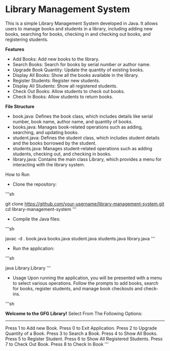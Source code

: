 # Library Management System


This is a simple Library Management System developed in Java. It allows users to manage books and students in a library, including adding new books, searching for books, checking in and checking out books, and registering students.

**Features**
- Add Books: Add new books to the library.
- Search Books: Search for books by serial number or author name.
- Upgrade Book Quantity: Update the quantity of existing books.
- Display All Books: Show all the books available in the library.
- Register Students: Register new students.
- Display All Students: Show all registered students.
- Check Out Books: Allow students to check out books.
- Check In Books: Allow students to return books.
  

**File Structure**
- book.java: Defines the book class, which includes details like serial number, book name, author name, and quantity of books.
- books.java: Manages book-related operations such as adding, searching, and updating books.
- student.java: Defines the student class, which includes student details and the books borrowed by the student.
- students.java: Manages student-related operations such as adding students, checking out, and checking in books.
- library.java: Contains the main class Library, which provides a menu for interacting with the library system.

  
How to Run

- Clone the repository:

'''sh

git clone https://github.com/your-username/library-management-system.git
cd library-management-system
'''

- Compile the Java files:

'''sh

javac -d . book.java books.java student.java students.java library.java
'''

- Run the application:

'''sh

java Library.Library
'''

- Usage
Upon running the application, you will be presented with a menu to select various operations. Follow the prompts to add books, search for books, register students, and manage book checkouts and check-ins.

'''sh

********************Welcome to the GFG Library!********************
                 Select From The Following Options:             
**********************************************************************
Press 1 to Add new Book.
Press 0 to Exit Application.
Press 2 to Upgrade Quantity of a Book.
Press 3 to Search a Book.
Press 4 to Show All Books.
Press 5 to Register Student.
Press 6 to Show All Registered Students.
Press 7 to Check Out Book.
Press 8 to Check In Book
'''
